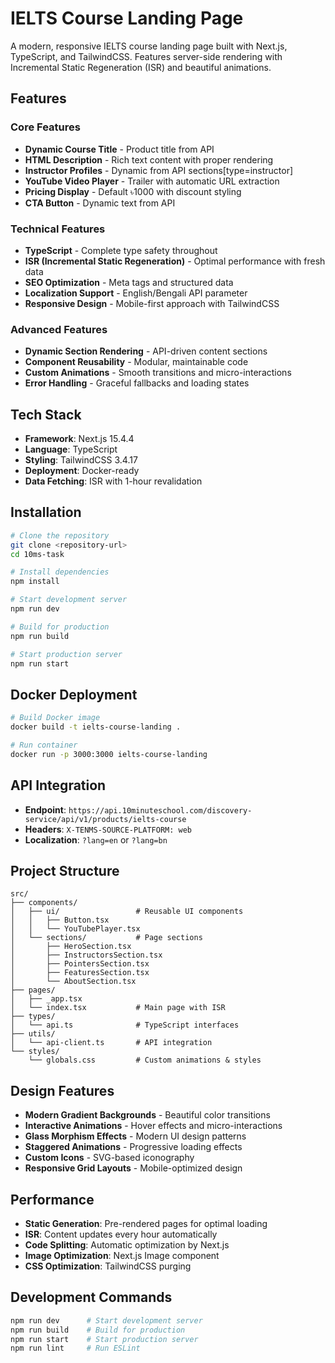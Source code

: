 # IELTS Course Landing Page

A modern, responsive IELTS course landing page built with Next.js, TypeScript, and TailwindCSS. Features server-side rendering with Incremental Static Regeneration (ISR) and beautiful animations.

##  Features

### Core Features
-  **Dynamic Course Title** - Product title from API
-  **HTML Description** - Rich text content with proper rendering
-  **Instructor Profiles** - Dynamic from API sections[type=instructor]
-  **YouTube Video Player** - Trailer with automatic URL extraction
-  **Pricing Display** - Default ৳1000 with discount styling
-  **CTA Button** - Dynamic text from API

### Technical Features
-  **TypeScript** - Complete type safety throughout
-  **ISR (Incremental Static Regeneration)** - Optimal performance with fresh data
-  **SEO Optimization** - Meta tags and structured data
-  **Localization Support** - English/Bengali API parameter
-  **Responsive Design** - Mobile-first approach with TailwindCSS

### Advanced Features
-  **Dynamic Section Rendering** - API-driven content sections
-  **Component Reusability** - Modular, maintainable code
-  **Custom Animations** - Smooth transitions and micro-interactions
-  **Error Handling** - Graceful fallbacks and loading states

## Tech Stack

- **Framework**: Next.js 15.4.4
- **Language**: TypeScript
- **Styling**: TailwindCSS 3.4.17
- **Deployment**: Docker-ready
- **Data Fetching**: ISR with 1-hour revalidation

##  Installation

```bash
# Clone the repository
git clone <repository-url>
cd 10ms-task

# Install dependencies
npm install

# Start development server
npm run dev

# Build for production
npm run build

# Start production server
npm run start
```

##  Docker Deployment

```bash
# Build Docker image
docker build -t ielts-course-landing .

# Run container
docker run -p 3000:3000 ielts-course-landing
```

## API Integration

- **Endpoint**: `https://api.10minuteschool.com/discovery-service/api/v1/products/ielts-course`
- **Headers**: `X-TENMS-SOURCE-PLATFORM: web`
- **Localization**: `?lang=en` or `?lang=bn`

## Project Structure

```
src/
├── components/
│   ├── ui/                 # Reusable UI components
│   │   ├── Button.tsx
│   │   └── YouTubePlayer.tsx
│   └── sections/           # Page sections
│       ├── HeroSection.tsx
│       ├── InstructorsSection.tsx
│       ├── PointersSection.tsx
│       ├── FeaturesSection.tsx
│       └── AboutSection.tsx
├── pages/
│   ├── _app.tsx
│   └── index.tsx           # Main page with ISR
├── types/
│   └── api.ts              # TypeScript interfaces
├── utils/
│   └── api-client.ts       # API integration
└── styles/
    └── globals.css         # Custom animations & styles
```

## Design Features

- **Modern Gradient Backgrounds** - Beautiful color transitions
- **Interactive Animations** - Hover effects and micro-interactions
- **Glass Morphism Effects** - Modern UI design patterns
- **Staggered Animations** - Progressive loading effects
- **Custom Icons** - SVG-based iconography
- **Responsive Grid Layouts** - Mobile-optimized design

## Performance

- **Static Generation**: Pre-rendered pages for optimal loading
- **ISR**: Content updates every hour automatically
- **Code Splitting**: Automatic optimization by Next.js
- **Image Optimization**: Next.js Image component
- **CSS Optimization**: TailwindCSS purging


##  Development Commands

```bash
npm run dev      # Start development server
npm run build    # Build for production
npm run start    # Start production server
npm run lint     # Run ESLint
```



